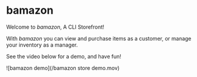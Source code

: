 # bamazon
Welcome to *bamazon*, A CLI Storefront!

With *bamazon* you can view and purchase items as a customer, or manage your inventory as a manager.

See the video below for a demo, and have fun!

![bamazon demo](/bamazon store demo.mov)
